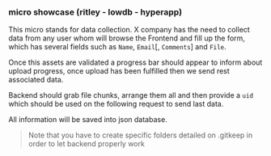 ### micro showcase (ritley - lowdb - hyperapp)

This micro stands for data collection. X company has the need to collect data from any user whom will browse the Frontend and fill up the form, which has several fields such as `Name`, `Email`[, `Comments`] and `File`.

Once this assets are validated a progress bar should appear to inform about upload progress, once upload has been fulfilled then we send rest associated data.

Backend should grab file chunks, arrange them all and then provide a `uid` which should be used on the following request to send last data.

All information will be saved into json database.

> Note that you have to create specific folders detailed on .gitkeep in order to let backend properly work
